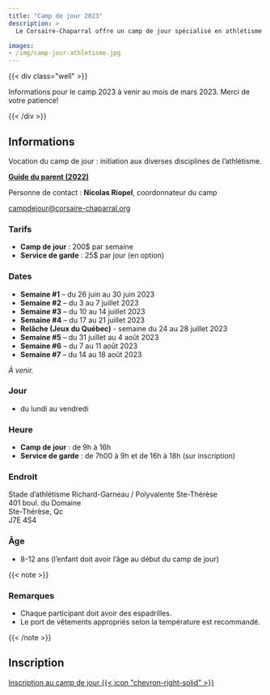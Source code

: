 ```yaml
---
title: "Camp de jour 2023"
description: >
  Le Corsaire-Chaparral offre un camp de jour spécialisé en athlétisme à l’été 2023, en partenariat avec les villes de Blainville et de Sainte-Thérèse.

images: 
- /img/camp-jour-athletisme.jpg
---
```


{{< div class="well" >}}

Informations pour le camp 2023 à venir au mois de mars 2023. Merci de votre patience!

{{< /div >}}

## Informations 

Vocation du camp de jour : initiation aux diverses disciplines de l’athlétisme.

[**Guide du parent (2022)**](/docs/campdejour-guide-parent-2022.pdf)

Personne de contact : **Nicolas Riopel**, coordonnateur du camp

<campdejour@corsaire-chaparral.org>

### Tarifs

* **Camp de jour** : 200$ par semaine
* **Service de garde** : 25$ par jour (en option)

### Dates
* **Semaine #1** – du 26 juin au 30 juin 2023
* **Semaine #2** – du 3 au 7 juillet 2023
* **Semaine #3** – du 10 au 14 juillet 2023
* **Semaine #4** – du 17 au 21 juillet 2023
* **Relâche (Jeux du Québec)** - semaine du 24 au 28 juillet 2023
* **Semaine #5** – du 31 juillet au 4 août 2023
* **Semaine #6** – du 7 au 11 août 2023
* **Semaine #7** – du 14 au 18 août 2023

_À venir._

### Jour

- du lundi au vendredi

### Heure

- **Camp de jour** : de 9h à 16h
- **Service de garde** : de 7h00 à 9h et de 16h à 18h (sur inscription)

### Endroit

Stade d’athlétisme Richard-Garneau / Polyvalente Ste-Thérèse  
401 boul. du Domaine  
Ste-Thérèse, Qc  
J7E 4S4

### Âge

- 8-12 ans (l’enfant doit avoir l’âge au début du camp de jour)


{{< note >}}
### Remarques

- Chaque participant doit avoir des espadrilles.
- Le port de vêtements appropriés selon la température est recommandé.

{{< /note >}}

## Inscription

<a href="https://www.qidigo.com/u/Club-dathletisme-Corsaire-Chaparral/activities/session" class="btn btn-primary btn--block" target="_blank">
Inscription au camp de jour
{{< icon "chevron-right-solid" >}}
</a>
